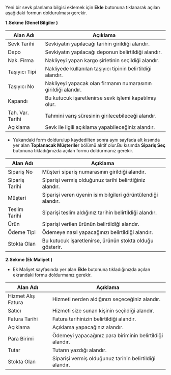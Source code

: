 Yeni bir sevk planlama bilgisi eklemek için  **Ekle**   butonuna tıklanarak açılan aşağıdaki formun doldurulması gerekir.

**1.Sekme (Genel Bilgiler )**

|Alan Adı|Açıklama|
|--|--|
|Sevk Tarihi |Sevkiyatın yapılacağı tarihin girildiği alandır.|
|Depo|Sevkiyatın yapılacağı deponun belirtildiği alandır.|
|Nak. Firma |Nakliyeyi yapan kargo şirletinin seçildiği alandır.|
|Taşıyıcı Tipi |Nakliyede kullanılan taşıyıcı tipinin belirtildiği alandır.|
|Taşıyıcı No |Nakliyeyi yapacak olan firmanın numarasının girildiği alandır.|
|Kapandı|Bu kutucuk işaretlenirse sevk işlemi kapatılmış olur.	|
|Tah. Var. Tarihi|Tahmini varış süresinin girilecebileceği alandır.	|
|Açıklama|Sevk ile ilgili açıklama yapabileceğiniz alandır.	|


- Yukarıdaki form doldurulup kaydedilten sonra aynı sayfada alt kısımda yer alan **Toplanacak Müşteriler** bölümü aktif olur.Bu kısımda  **Sipariş Seç** butonuna tıkladığınızda açılan formu doldurmanız gerekir.


|Alan Adı|Açıklama|
|--|--|
|Sipariş No |Müşteri sipariş numarasının girildiği alandır.	|
|Sipariş Tarihi |Siparişi vermiş olduğunuz tarihi belirttiğiniz alandır.|
|Müşteri|Siparişi veren üyenin isim bilgileri görüntülendiği alandır.|
|Teslim Tarihi |Siparişi teslim aldığınız tarihin belirtildiği alandır.|
|Ürün|Siparişi verilen ürünün belirtildiği alandır.	|
|Ödeme Tipi |Ödemeye nasıl yapacağınızı belirtildiği alandır.|
|Stokta Olan |Bu kutucuk işaretlenirse, ürünün stokta olduğu gösterir.|

**2.Sekme (Ek Maliyet )**

- Ek Maliyet sayfasında yer alan **Ekle** butonuna tıkladığınızda açılan ekrandaki formu doldurmanız gerekir.

|Alan Adı|Açıklama|
|--|--|
|Hizmet Alış Fatura |Hizmeti nerden aldığınızı seçeceğiniz alandır.	|
|Satıcı|Hizmeti size sunan kişinin seçildiği alandır.|
|Fatura Tarihi |Fatura tarihinizin belirtildiği alandır.|
|Açıklama|Açıklama yapacağınız alandır.	|
|Para Birimi |Ödemeyi yapacağınız para biriminin belirtildiği alandır.|
|Tutar|Tutarın yazdığı alandır.	|
|Stokta Olan |Siparişi vermiş olduğunuz tarihin belirtildiği alandır.|
